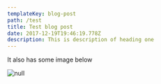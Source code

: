 ```yaml
---
templateKey: blog-post
path: /test
title: Test blog post
date: 2017-12-19T19:46:19.778Z
description: This is description of heading one
---
```

It also has some image below

![null](/img/jumbotron.jpg)
